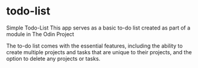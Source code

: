 # todo-list

Simple Todo-List
This app serves as a basic to-do list created as part of a module in The Odin Project

The to-do list comes with the essential features, including the ability to create multiple projects and tasks that are unique to their projects, and the option to delete any projects or tasks.
